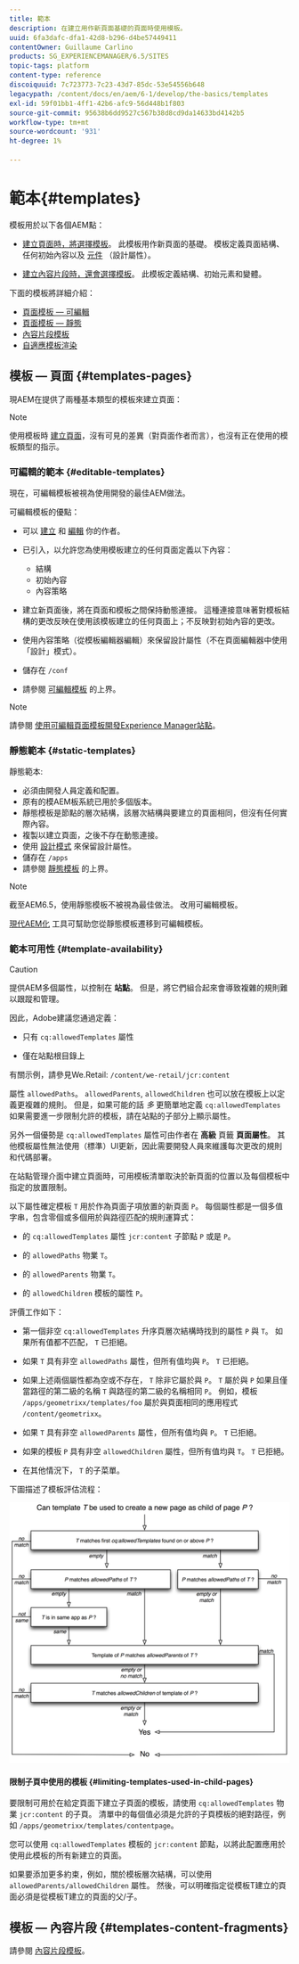 ```yaml
---
title: 範本
description: 在建立用作新頁面基礎的頁面時使用模板。
uuid: 6fa3dafc-dfa1-42d8-b296-d4be57449411
contentOwner: Guillaume Carlino
products: SG_EXPERIENCEMANAGER/6.5/SITES
topic-tags: platform
content-type: reference
discoiquuid: 7c723773-7c23-43d7-85dc-53e54556b648
legacypath: /content/docs/en/aem/6-1/develop/the-basics/templates
exl-id: 59f01bb1-4ff1-42b6-afc9-56d448b1f803
source-git-commit: 95638b6dd9527c567b38d8cd9da14633bd4142b5
workflow-type: tm+mt
source-wordcount: '931'
ht-degree: 1%

---
```


# 範本{#templates}

模板用於以下各個AEM點：

* [建立頁面時，將選擇模板](#templates-pages)。 此模板用作新頁面的基礎。 模板定義頁面結構、任何初始內容以及 [元件](/help/sites-authoring/default-components.md) （設計屬性）。

* [建立內容片段時，還會選擇模板](#templates-content-fragments)。 此模板定義結構、初始元素和變體。

下面的模板將詳細介紹：

* [頁面模板 — 可編輯](/help/sites-developing/page-templates-editable.md)
* [頁面模板 — 靜態](/help/sites-developing/page-templates-static.md)
* [內容片段模板](/help/sites-developing/content-fragment-templates.md)
* [自適應模板渲染](/help/sites-developing/templates-adaptive-rendering.md)

## 模板 — 頁面 {#templates-pages}

現AEM在提供了兩種基本類型的模板來建立頁面：

>[!NOTE]
>
>使用模板時 [建立頁面](/help/sites-authoring/managing-pages.md#creating-a-new-page)，沒有可見的差異（對頁面作者而言），也沒有正在使用的模板類型的指示。

### 可編輯的範本 {#editable-templates}

現在，可編輯模板被視為使用開發的最佳AEM做法。

可編輯模板的優點：

* 可以 [建立](/help/sites-authoring/templates.md#creating-a-new-template-template-author) 和 [編輯](/help/sites-authoring/templates.md#editing-a-template-structure-template-author) 你的作者。

* 已引入，以允許您為使用模板建立的任何頁面定義以下內容：

   * 結構
   * 初始內容
   * 內容策略

* 建立新頁面後，將在頁面和模板之間保持動態連接。 這種連接意味著對模板結構的更改反映在使用該模板建立的任何頁面上；不反映對初始內容的更改。
* 使用內容策略（從模板編輯器編輯）來保留設計屬性（不在頁面編輯器中使用「設計」模式）。
* 儲存在 `/conf`
* 請參閱 [可編輯模板](/help/sites-developing/page-templates-editable.md) 的上界。

>[!NOTE]
>
>請參閱 [使用可編輯頁面模板開發Experience Manager站點](https://experienceleague.adobe.com/docs/experience-manager-learn/sites/page-authoring/template-editor-feature-video-use.html?lang=en)。

### 靜態範本 {#static-templates}

靜態範本:

* 必須由開發人員定義和配置。
* 原有的模AEM板系統已用於多個版本。
* 靜態模板是節點的層次結構，該層次結構與要建立的頁面相同，但沒有任何實際內容。
* 複製以建立頁面，之後不存在動態連接。
* 使用 [設計模式](/help/sites-authoring/default-components-designmode.md) 來保留設計屬性。
* 儲存在 `/apps`
* 請參閱 [靜態模板](/help/sites-developing/page-templates-static.md) 的上界。

>[!NOTE]
>
>截至AEM6.5，使用靜態模板不被視為最佳做法。 改用可編輯模板。
>
>[現代AEM化](modernization-tools.md) 工具可幫助您從靜態模板遷移到可編輯模板。

### 範本可用性 {#template-availability}

>[!CAUTION]
>
>提供AEM多個屬性，以控制在 **站點**。 但是，將它們組合起來會導致複雜的規則難以跟蹤和管理。
>
>因此，Adobe建議您通過定義：
>
>* 只有 `cq:allowedTemplates` 屬性
>
>* 僅在站點根目錄上
>
>有關示例，請參見We.Retail: `/content/we-retail/jcr:content`
>
>屬性 `allowedPaths`。 `allowedParents`, `allowedChildren` 也可以放在模板上以定義更複雜的規則。 但是，如果可能的話 *多* 更簡單地定義 `cq:allowedTemplates` 如果需要進一步限制允許的模板，請在站點的子部分上顯示屬性。
>
>另外一個優勢是 `cq:allowedTemplates` 屬性可由作者在 **高級** 頁籤 **頁面屬性**。 其他模板屬性無法使用（標準）UI更新，因此需要開發人員來維護每次更改的規則和代碼部署。

在站點管理介面中建立頁面時，可用模板清單取決於新頁面的位置以及每個模板中指定的放置限制。

以下屬性確定模板 `T` 用於作為頁面子項放置的新頁面 `P`。 每個屬性都是一個多值字串，包含零個或多個用於與路徑匹配的規則運算式：

* 的 `cq:allowedTemplates` 屬性 `jcr:content` 子節點 `P` 或是 `P`。

* 的 `allowedPaths` 物業 `T`。

* 的 `allowedParents` 物業 `T`。

* 的 `allowedChildren` 模板的屬性 `P`。

評價工作如下：

* 第一個非空 `cq:allowedTemplates` 升序頁層次結構時找到的屬性 `P` 與 `T`。 如果所有值都不匹配， `T` 已拒絕。

* 如果 `T` 具有非空 `allowedPaths` 屬性，但所有值均與 `P`。 `T` 已拒絕。

* 如果上述兩個屬性都為空或不存在， `T` 除非它屬於與 `P`。 `T` 屬於與 `P` 如果且僅當路徑的第二級的名稱 `T` 與路徑的第二級的名稱相同 `P`。 例如，模板 `/apps/geometrixx/templates/foo` 屬於與頁面相同的應用程式 `/content/geometrixx`。

* 如果 `T` 具有非空 `allowedParents` 屬性，但所有值均與 `P`。 `T` 已拒絕。

* 如果的模板 `P` 具有非空 `allowedChildren` 屬性，但所有值均與 `T`。 `T` 已拒絕。

* 在其他情況下， `T` 的子菜單。

下圖描述了模板評估流程：

![chlimage_1-176](assets/chlimage_1-176.png)

#### 限制子頁中使用的模板 {#limiting-templates-used-in-child-pages}

要限制可用於在給定頁面下建立子頁面的模板，請使用 `cq:allowedTemplates` 物業 `jcr:content` 的子頁。 清單中的每個值必須是允許的子頁模板的絕對路徑，例如 `/apps/geometrixx/templates/contentpage`。

您可以使用 `cq:allowedTemplates` 模板的  `jcr:content` 節點，以將此配置應用於使用此模板的所有新建立的頁面。

如果要添加更多約束，例如，關於模板層次結構，可以使用 `allowedParents/allowedChildren` 屬性。 然後，可以明確指定從模板T建立的頁面必須是從模板T建立的頁面的父/子。

## 模板 — 內容片段 {#templates-content-fragments}

請參閱 [內容片段模板](/help/sites-developing/content-fragment-templates.md)。
